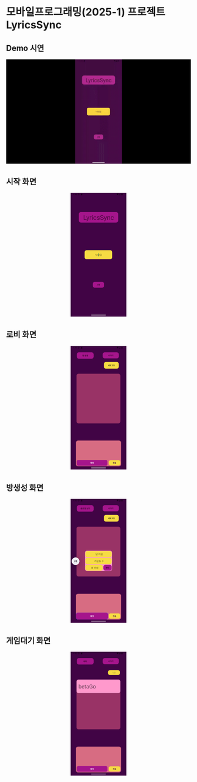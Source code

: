 # 모바일프로그래밍(2025-1) 프로젝트 LyricsSync

## Demo 시연
![git](./Demo/demo.gif)
## 시작 화면
<p align="center">
<img src= "https://github.com/DoorWarning/LyricsSync/blob/master/Demo/StartScreen.png" alt="startscreen" width="30%">
</p>

## 로비 화면
<p align="center">
<img src= "https://github.com/DoorWarning/LyricsSync/blob/master/Demo/LobbyScreen.png" alt="lobbyscreen" width="30%">
</p>

## 방생성 화면
<p align="center">
<img src= "https://github.com/DoorWarning/LyricsSync/blob/master/Demo/CreateRoomScreen.png" alt="createscreen" width="30%">
</p>

## 게임대기 화면
<p align="center">
<img src= "https://github.com/DoorWarning/LyricsSync/blob/master/Demo/GameRoomScreen.png" alt="gameroomscreen" width="30%">
</p>
